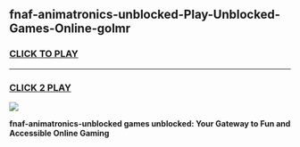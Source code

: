 
## fnaf-animatronics-unblocked-Play-Unblocked-Games-Online-golmr
<h3>
<a href="https://premium76.site?title=fnaf-animatronics-unblocked&ref=25A">CLICK TO PLAY</a></h3>
<hr>

<h3>
<a href="https://premium76.site?title=fnaf-animatronics-unblocked&ref=25A">CLICK 2 PLAY</a>
  
</h3>

<a href="https://premium76.site?title=fnaf-animatronics-unblocked&ref=25A"><img src="https://clearcache.store/games.png"></a>


**fnaf-animatronics-unblocked games unblocked: Your Gateway to Fun and Accessible Online Gaming**
